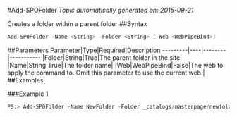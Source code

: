 #Add-SPOFolder
*Topic automatically generated on: 2015-09-21*

Creates a folder within a parent folder
##Syntax
```powershell
Add-SPOFolder -Name <String> -Folder <String> [-Web <WebPipeBind>]
```


##Parameters
Parameter|Type|Required|Description
---------|----|--------|-----------
|Folder|String|True|The parent folder in the site|
|Name|String|True|The folder name|
|Web|WebPipeBind|False|The web to apply the command to. Omit this parameter to use the current web.|
##Examples

###Example 1
```powershell
PS:> Add-SPOFolder -Name NewFolder -Folder _catalogs/masterpage/newfolder
```

